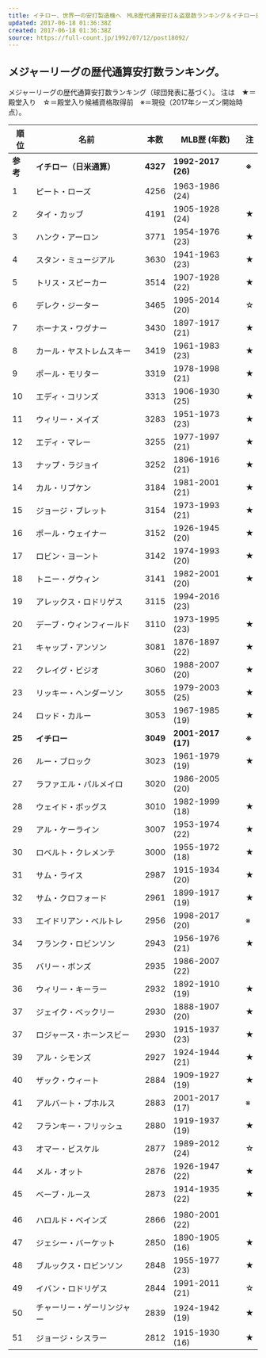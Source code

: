 ```yaml
---
title: イチロー、世界一の安打製造機へ　MLB歴代通算安打＆盗塁数ランキング＆イチロー日米年度別成績
updated: 2017-06-18 01:36:38Z
created: 2017-06-18 01:36:38Z
source: https://full-count.jp/1992/07/12/post18092/
---
```


## メジャーリーグの歴代通算安打数ランキング。<div style="display: none;"></div>

メジャーリーグの歴代通算安打数ランキング（球団発表に基づく）。
注は　★＝殿堂入り　☆＝殿堂入り候補資格取得前　※＝現役（2017年シーズン開始時点）。

| 順位  | 名前  | 本数  | MLB歴 (年数) | 注   |
| --- | --- | --- | --- | --- |
| **参考** | **イチロー（日米通算）** | **4327** | **1992-2017 (26)** | **※** |
| 1   | ピート・ローズ | 4256 | 1963-1986 (24) |     |
| 2   | タイ・カッブ | 4191 | 1905-1928 (24) | ★   |
| 3   | ハンク・アーロン | 3771 | 1954-1976 (23) | ★   |
| 4   | スタン・ミュージアル | 3630 | 1941-1963 (23) | ★   |
| 5   | トリス・スピーカー | 3514 | 1907-1928 (22) | ★   |
| 6   | デレク・ジーター | 3465 | 1995-2014 (20) | ☆   |
| 7   | ホーナス・ワグナー | 3430 | 1897-1917 (21) | ★   |
| 8   | カール・ヤストレムスキー | 3419 | 1961-1983 (23) | ★   |
| 9   | ポール・モリター | 3319 | 1978-1998 (21) | ★   |
| 10  | エディ・コリンズ | 3313 | 1906-1930 (25) | ★   |
| 11  | ウィリー・メイズ | 3283 | 1951-1973 (23) | ★   |
| 12  | エディ・マレー | 3255 | 1977-1997 (21) | ★   |
| 13  | ナップ・ラジョイ | 3252 | 1896-1916 (21) | ★   |
| 14  | カル・リプケン | 3184 | 1981-2001 (21) | ★   |
| 15  | ジョージ・ブレット | 3154 | 1973-1993 (21) | ★   |
| 16  | ポール・ウェイナー | 3152 | 1926-1945 (20) | ★   |
| 17  | ロビン・ヨーント | 3142 | 1974-1993 (20) | ★   |
| 18  | トニー・グウィン | 3141 | 1982-2001 (20) | ★   |
| 19  | アレックス・ロドリゲス | 3115 | 1994-2016 (23) |     |
| 20  | デーブ・ウィンフィールド | 3110 | 1973-1995 (23) | ★   |
| 21  | キャップ・アンソン | 3081 | 1876-1897 (22) | ★   |
| 22  | クレイグ・ビジオ | 3060 | 1988-2007 (20) | ★   |
| 23  | リッキー・ヘンダーソン | 3055 | 1979-2003 (25) | ★   |
| 24  | ロッド・カルー | 3053 | 1967-1985 (19) | ★   |
| **25** | **イチロー** | **3049** | **2001-2017 (17)** | **※** |
| 26  | ルー・ブロック | 3023 | 1961-1979 (19) | ★   |
| 27  | ラファエル・パルメイロ | 3020 | 1986-2005 (20) |     |
| 28  | ウェイド・ボッグス | 3010 | 1982-1999 (18) | ★   |
| 29  | アル・ケーライン | 3007 | 1953-1974 (22) | ★   |
| 30  | ロベルト・クレメンテ | 3000 | 1955-1972 (18) | ★   |
| 31  | サム・ライス | 2987 | 1915-1934 (20) | ★   |
| 32  | サム・クロフォード | 2961 | 1899-1917 (19) | ★   |
| 33  | エイドリアン・ベルトレ | 2956 | 1998-2017 (20) | ※   |
| 34  | フランク・ロビンソン | 2943 | 1956-1976 (21) | ★   |
| 35  | バリー・ボンズ | 2935 | 1986-2007 (22) |     |
| 36  | ウィリー・キーラー | 2932 | 1892-1910 (19) | ★   |
| 37  | ジェイク・ベックリー | 2930 | 1888-1907 (20) | ★   |
| 37  | ロジャース・ホーンスビー | 2930 | 1915-1937 (23) | ★   |
| 39  | アル・シモンズ | 2927 | 1924-1944 (21) | ★   |
| 40  | ザック・ウィート | 2884 | 1909-1927 (19) | ★   |
| 41  | アルバート・プホルス | 2883 | 2001-2017 (17) | ※   |
| 42  | フランキー・フリッシュ | 2880 | 1919-1937 (19) | ★   |
| 43  | オマー・ビスケル | 2877 | 1989-2012 (24) | ☆   |
| 44  | メル・オット | 2876 | 1926-1947 (22) | ★   |
| 45  | ベーブ・ルース | 2873 | 1914-1935 (22) | ★   |
|  |
| 46  | ハロルド・ベインズ | 2866 | 1980-2001 (22) |     |
| 47  | ジェシー・バーケット | 2850 | 1890-1905 (16) | ★   |
| 48  | ブルックス・ロビンソン | 2848 | 1955-1977 (23) | ★   |
| 49  | イバン・ロドリゲス | 2844 | 1991-2011 (21) | ☆   |
| 50  | チャーリー・ゲーリンジャー | 2839 | 1924-1942 (19) | ★   |
| 51  | ジョージ・シスラー | 2812 | 1915-1930 (16) | ★   |